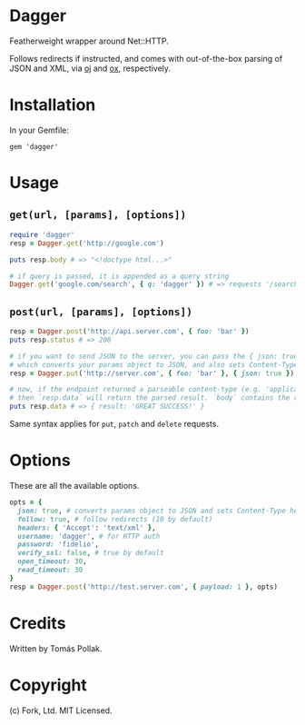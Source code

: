 # Dagger

Featherweight wrapper around Net::HTTP. 

Follows redirects if instructed, and comes with out-of-the-box parsing of JSON and XML, via [oj](https://github.com/ohler55/oj) and [ox](https://github.com/ohler55/ox), respectively.

# Installation

In your Gemfile:

    gem 'dagger'

# Usage

## `get(url, [params], [options])`

```rb
require 'dagger'
resp = Dagger.get('http://google.com')

puts resp.body # => "<!doctype html...>"

# if query is passed, it is appended as a query string
Dagger.get('google.com/search', { q: 'dagger' }) # => requests '/search?q=dagger'
```

## `post(url, [params], [options])`

```rb
resp = Dagger.post('http://api.server.com', { foo: 'bar' })
puts resp.status # => 200

# if you want to send JSON to the server, you can pass the { json: true } option,
# which converts your params object to JSON, and also sets Content-Type to 'application/json'
resp = Dagger.put('http://server.com', { foo: 'bar' }, { json: true })

# now, if the endpoint returned a parseable content-type (e.g. 'application/json')
# then `resp.data` will return the parsed result. `body` contains the raw data.
puts resp.data # => { result: 'GREAT SUCCESS!' }
```

Same syntax applies for `put`, `patch` and `delete` requests. 

# Options

These are all the available options.

```rb
opts = {
  json: true, # converts params object to JSON and sets Content-Type header. (POST/PUT/PATCH only)
  follow: true, # follow redirects (10 by default)
  headers: { 'Accept': 'text/xml' },
  username: 'dagger', # for HTTP auth
  password: 'fidelio', 
  verify_ssl: false, # true by default
  open_timeout: 30,
  read_timeout: 30
}
resp = Dagger.post('http://test.server.com', { payload: 1 }, opts)
```

# Credits

Written by Tomás Pollak.

# Copyright

(c) Fork, Ltd. MIT Licensed.

